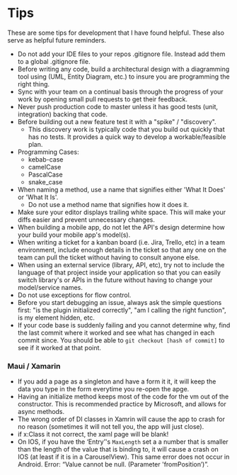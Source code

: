 # Tips

These are some tips for development that I have found helpful. These also serve as helpful future reminders.

* Do not add your IDE files to your repos .gitignore file. Instead add them to a global .gitignore file.
* Before writing any code, build a architectural design with a diagramming tool using (UML, Entity Diagram, etc.) to insure you are programming the right thing.
* Sync with your team on a continual basis through the progress of your work by opening small pull requests to get their feedback.
* Never push production code to master unless it has good tests (unit, integration) backing that code.
* Before building out a new feature test it with a "spike" / "discovery".
  * This discovery work is typically code that you build out quickly that has no tests. It provides a quick way to develop a workable/feasible plan.
* Programming Cases:
  * kebab-case
  * camelCase
  * PascalCase
  * snake_case
* When naming a method, use a name that signifies either 'What It Does' or 'What It Is'.
  * Do not use a method name that signifies how it does it.
* Make sure your editor displays trailing white space. This will make your diffs easier and prevent unnecessary changes.
* When building a mobile app, do not let the API's design determine how your build your mobile app's model(s).
* When writing a ticket for a kanban board (i.e. Jira, Trello, etc) in a team environment, include enough details in the ticket so that any one on the team can pull the ticket without having to consult anyone else.
* When using an external service (library, API, etc), try not to include the language of that project inside your application so that you can easily switch library's or APIs in the future without having to change your model/service names.
* Do not use exceptions for flow control.
* Before you start debugging an issue, always ask the simple questions first: "is the plugin initialized correctly", "am I calling the right function", is my element hidden, etc.
* If your code base is suddenly failing and you cannot determine why, find the last commit where it worked and see what has changed in each commit since. You should be able to `git checkout [hash of commit]` to see if it worked at that point.

### Maui / Xamarin
* If you add a page as a singleton and have a form it it, it will keep the data you type in the form everytime you re-open the apge.
* Having an initialize method keeps most of the code for the vm out of the constructor. This is recommended practice by Microsoft, and allows for async methods.
* The wrong order of DI classes in Xamrin will cause the app to crash for no reason (sometimes it will not tell you, the app will just close).
* if x:Class it not correct, the xaml page will be blank!
* On IOS, if you have the ‘Entry’'s `MaxLength` set a a number that is smaller than the length of the value that is binding to, it will cause a crash on IOS (at least if it is in a CarouselView). This same error does not occur in Android. Error: “Value cannot be null. (Parameter 'fromPosition’)”.
